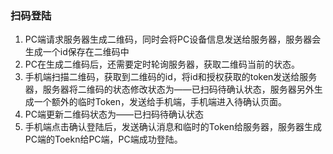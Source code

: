 

### 扫码登陆

1. PC端请求服务器生成二维码，同时会将PC设备信息发送给服务器，服务器会生成一个id保存在二维码中
2. PC在生成二维码后，还需要定时轮询服务器，获取二维码当前的状态。
3. 手机端扫描二维码，获取到二维码的id，将id和授权获取的token发送给服务器，服务器将二维码的状态修改状态为——已扫码待确认状态，服务器另外生成一个额外的临时Token，发送给手机端，手机端进入待确认页面。
4. PC端更新二维码状态为——已扫码待确认状态
5. 手机端点击确认登陆后，发送确认消息和临时的Token给服务器，服务器生成PC端的Toekn给PC端，PC端成功登陆。